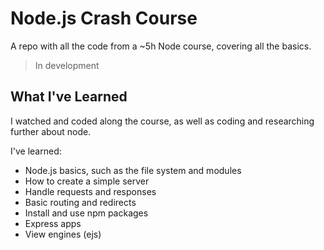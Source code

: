 # Node.js Crash Course

A repo with all the code from a ~5h Node course, covering all the basics.

> In development

## What I've Learned

I watched and coded along the course, as well as coding and researching further about node. 

I've learned: 
* Node.js basics, such as the file system and modules
* How to create a simple server
* Handle requests and responses
* Basic routing and redirects
* Install and use npm packages
* Express apps
* View engines (ejs)